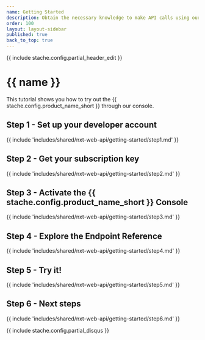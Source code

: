 ```yaml
---
name: Getting Started
description: Obtain the necessary knowledge to make API calls using our interactive <%= stache.config.dev_console_name %>
order: 100
layout: layout-sidebar
published: true
back_to_top: true
---
```


{{ include stache.config.partial_header_edit }}

# {{ name }}

This tutorial shows you how to try out the {{ stache.config.product_name_short }} through our console.

## Step 1 - Set up your developer account ##
{{ include 'includes/shared/nxt-web-api/getting-started/step1.md' }}

## Step 2 - Get your subscription key ##
{{ include 'includes/shared/nxt-web-api/getting-started/step2.md' }}

## Step 3 - Activate the {{ stache.config.product_name_short }}  Console 
{{ include 'includes/shared/nxt-web-api/getting-started/step3.md' }}

## Step 4 - Explore the Endpoint Reference
{{ include 'includes/shared/nxt-web-api/getting-started/step4.md' }}

## Step 5 - Try it!
{{ include 'includes/shared/nxt-web-api/getting-started/step5.md' }}

## Step 6 - Next steps
{{ include 'includes/shared/nxt-web-api/getting-started/step6.md' }}

{{ include stache.config.partial_disqus }}